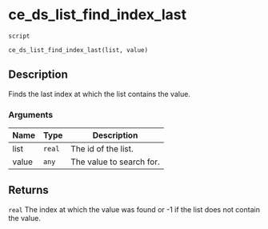 # ce_ds_list_find_index_last
`script`
```gml
ce_ds_list_find_index_last(list, value)
```

## Description
Finds the last index at which the list contains the value.

### Arguments
| Name | Type | Description |
| ---- | ---- | ----------- |
| list | `real` | The id of the list. |
| value | `any` | The value to search for. |

## Returns
`real` The index at which the value was found or -1 if the list does
 not contain the value.
